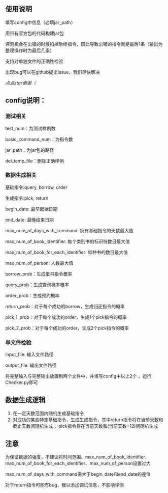 ## 使用说明

填写config中信息（必填jar_path）

用带有官方包的代码构建jar包

评测机会在出错的时候掐掉后续指令，因此导致出错的指令就是最后1条（输出为整理操作时为最后几条）

支持对单独文件的正确性检验

出现bug可以在github提出issue，我们尽快解决

*点点star谢谢（*

## config说明：

### 测试相关
test_num：为测试样例数

basic_command_num：为指令数

jar_path：为jar包的路径

del_temp_file：删除正确样例

### 数据生成相关
基础指令:query, borrow, order

生成指令:pick, return

begin_date: 最早起始日期  

end_date: 最晚结束日期

max_num_of_days_with_command: 拥有基础指令的天数最大值

max_num_of_book_identifier: 每个类别书的标识符数目最大值

max_num_of_book_for_each_identifier: 每种书的数目最大值

max_num_of_person: 人数最大值

borrow_prob：生成借书指令概率

query_prob：生成查询概率概率

order_prob：生成预约概率

return_prob：对于每个成功的borrow，生成归还指令的概率

pick_1_prob：对于每个成功的order，生成1个pick指令的概率

pick_2_prob：对于每个成功的order，生成2个pick指令的概率

### 单文件检验
input_file: 输入文件路径

output_file: 输出文件路径

将完整输入与完整输出放置到两个文件中，并填写config中以上2个 ，运行Checker.py即可

## 数据生成逻辑
1. 在一定天数范围内随机生成基础指令
2. 对成功的某些特定基础指令，生成生成指令，其中return指令将在当前天数和截止天数间随机生成； pick指令将在当前天数和(当前天数+12)间随机生成

## 注意
为保证数据的强度，不建议将时间范围、max_num_of_book_identifier、max_num_of_book_for_each_identifier、max_num_of_person设置过大

max_num_of_days_with_command需大于begin_date和end_date的差值

对于return指令可能有bug，我以添加调试信息，不影响评测